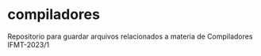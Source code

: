 # compiladores
Repositorio para guardar arquivos relacionados a materia de Compiladores IFMT-2023/1

